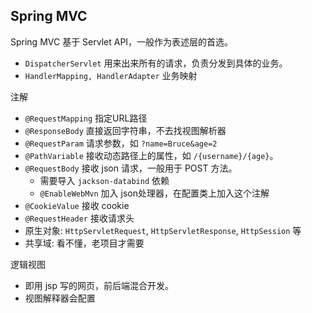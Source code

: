 ## Spring MVC

Spring MVC 基于 Servlet API，一般作为表述层的首选。

- `DispatcherServlet` 用来出来所有的请求，负责分发到具体的业务。
- `HandlerMapping, HandlerAdapter` 业务映射


注解
- `@RequestMapping` 指定URL路径
- `@ResponseBody` 直接返回字符串，不去找视图解析器
- `@RequestParam` 请求参数，如 `?name=Bruce&age=2`
- `@PathVariable` 接收动态路径上的属性，如 `/{username}/{age}`。
- `@RequestBody` 接收 json 请求，一般用于 POST 方法。
    - 需要导入 `jackson-databind` 依赖
    - `@EnableWebMvn` 加入 json处理器，在配置类上加入这个注解
- `@CookieValue` 接收 cookie
- `@RequestHeader` 接收请求头
- 原生对象: `HttpServletRequest`, `HttpServletResponse`, `HttpSession` 等
- 共享域: 看不懂，老项目才需要

逻辑视图
- 即用 jsp 写的网页，前后端混合开发。
- 视图解释器会配置
